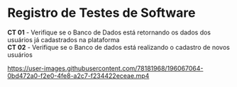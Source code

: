 # Registro de Testes de Software

**CT 01** - Verifique se o Banco de Dados está retornando os dados dos usuários já cadastrados na plataforma <br>
**CT 02** - Verifique se o Banco de dados está realizando o cadastro de novos usuários

https://user-images.githubusercontent.com/78181968/196067064-0bd472a0-f2e0-4fe8-a2c7-f234422eceae.mp4

<!-- ## Avaliação

Discorra sobre os resultados do teste. Ressaltando pontos fortes e fracos identificados na solução. Comente como o grupo pretende atacar esses pontos nas próximas iterações. Apresente as falhas detectadas e as melhorias geradas a partir dos resultados obtidos nos testes.

> **Links Úteis**:
> - [Ferramentas de Test para Java Script](https://geekflare.com/javascript-unit-testing/) -->
